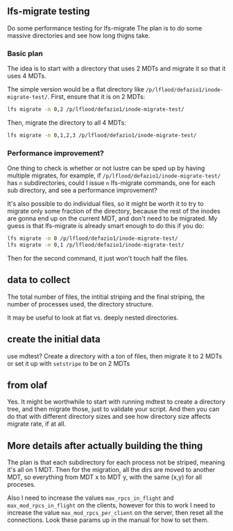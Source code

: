 ## lfs-migrate testing

Do some performance testing for lfs-migrate
The plan is to do some massive directories and see how long thigns take.

### Basic plan

The idea is to start with a directory that uses 2 MDTs and migrate it so that
it uses 4 MDTs.

The simple version would be a flat directory like `/p/lflood/defazio1/inode-migrate-test/`.
First, ensure that it is on 2 MDTs:
```bash
lfs migrate -m 0,2 /p/lflood/defazio1/inode-migrate-test/
```

Then, migrate the directory to all 4 MDTs:
```bash
lfs migrate -m 0,1,2,3 /p/lflood/defazio1/inode-migrate-test/
```

### Performance improvement?

One thing to check is whether or not lustre can be sped up by
having multiple migrates, for example,
if `/p/lflood/defazio1/inode-migrate-test/` has `n` subdirectories, could
I issue `n` lfs-migrate commands, one for each sub directory, and see a
performance improvement?

It's also possible to do individual files, so it might be worth it to
try to migrate only some fraction of the directory, because the rest of the
inodes are gonna end up on the current MDT, and don't need to be migrated.
My guess is that lfs-migrate is already smart enough to do this if you do:

```bash
lfs migrate -m 0 /p/lflood/defazio1/inode-migrate-test/
lfs migrate -m 0,1 /p/lflood/defazio1/inode-migrate-test/
```
Then for the second command, it just won't touch half the files.

## data to collect
The total number of files, the intitial striping and the final striping,
the number of processes used, the directory structure.

It may be useful to look at flat vs. deeply nested directories.

## create the initial data
use mdtest?
Create a directory with a ton of files, then migrate it to 2 MDTs
or set it up with `setstripe` to be on 2 MDTs

## from olaf
Yes.  It might be worthwhile to start with running mdtest to
create a directory tree, and then migrate those, just to validate your script.
And then you can do that with different directory sizes and see how directory
size affects migrate rate, if at all.


## More details after actually building the thing
The plan is that each subdirectory for each process not be striped, meaning
it's all on 1 MDT. Then for the migration, all the dirs are moved to another
MDT, so everything from MDT x to MDT y, with the same (x,y) for all proceses.

Also I need to increase the values `max_rpcs_in_flight` and  `max_mod_rpcs_in_flight`
on the clients, however for this to work I need to increase the value
`max_mod_rpcs_per_client` on the server, then reset all the connections.
Look these params up in the manual for how to set them.
